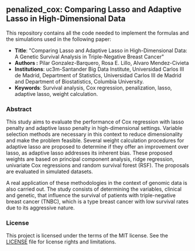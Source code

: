 ## penalized_cox: Comparing Lasso and Adaptive Lasso in High-Dimensional Data
This repository contains all the code needed to implement the formulas and the simulations used in the following paper: 

* **Title**: "Comparing Lasso and Adaptive Lasso in High-Dimensional Data: A Genetic Survival Analysis in Triple-Negative Breast Cancer"
* **Authors :** Pilar Gonzalez-Barquero, Rosa E. Lillo, Alvaro Mendez-Civieta
* **Institutions**: uc3m-Santander Big Data Institute, Universidad Carlos III de Madrid, Department of Statistics, Universidad Carlos III de Madrid and Department of Biostatistics, Columbia University.
* **Keywords**: Survival analysis, Cox regression, penalization, lasso, adaptive lasso, weight calculation.




### Abstract
This study aims to evaluate the performance of Cox regression with lasso penalty and adaptive lasso penalty in high-dimensional settings. Variable selection methods are necessary in this context to reduce dimensionality and make the problem feasible. Several weight calculation procedures for adaptive lasso are proposed to determine if they offer an improvement over lasso, as adaptive lasso addresses its inherent bias. These proposed weights are based on principal component analysis, ridge regression, univariate Cox regressions and random survival forest (RSF). The proposals are evaluated in simulated datasets. 

A real application of these methodologies in the context of genomic data is also carried out. The study consists of determining the variables, clinical and genetic, that influence the survival of patients with triple-negative breast cancer (TNBC), which is a type breast cancer with low survival rates due to its aggressive nature.

### License
This project is licensed under the terms of the MIT license. See the [LICENSE](LICENSE) file for license rights and limitations.
